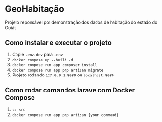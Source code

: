 # GeoHabitação

Projeto reponsável por demonstração dos dados de habitação do estado do Goiás


## Como instalar e executar o projeto


1. Copie ```.env.dev``` para ```.env```
2. ```docker compose up --build -d```
3. ``` docker compose run app composer install ```
4. ```docker compose run app php artisan migrate```
5. Projeto rodando ```127.0.0.1:8080``` ou ```localhost:8080```


## Como rodar comandos larave com Docker Compose

1. ```cd src```
2. ```docker compose run app php artisan {your command}``` 
